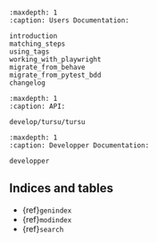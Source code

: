 ```{include} ../../README.md

```


```{toctree}
:maxdepth: 1
:caption: Users Documentation:

introduction
matching_steps
using_tags
working_with_playwright
migrate_from_behave
migrate_from_pytest_bdd
changelog
```

```{toctree}
:maxdepth: 1
:caption: API:

develop/tursu/tursu
```

```{toctree}
:maxdepth: 1
:caption: Developper Documentation:

developper
```

## Indices and tables

- {ref}`genindex`
- {ref}`modindex`
- {ref}`search`
